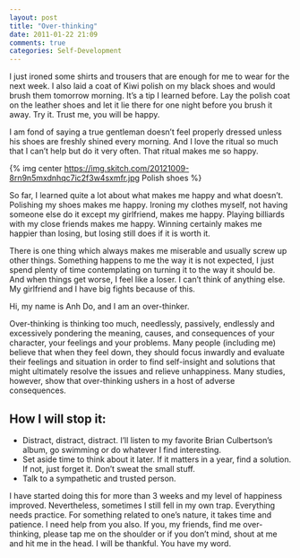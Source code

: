 ```yaml
---
layout: post
title: "Over-thinking"
date: 2011-01-22 21:09
comments: true
categories: Self-Development
---
```


I just ironed some shirts and trousers that are enough for me to wear for the next week. I also laid a coat of Kiwi polish on my black shoes and would brush them tomorrow morning. It’s a tip I learned before. Lay the polish coat on the leather shoes and let it lie there for one night before you brush it away. Try it. Trust me, you will be happy.

<!--more-->

I am fond of saying a true gentleman doesn’t feel properly dressed unless his shoes are freshly shined every morning. And I love the ritual so much that I can’t help but do it very often. That ritual makes me so happy.

{% img center https://img.skitch.com/20121009-8rn9n5mxdnhqc7ic2f3w4sxmfr.jpg Polish shoes %}

So far, I learned quite a lot about what makes me happy and what doesn’t. Polishing my shoes makes me happy. Ironing my clothes myself, not having someone else do it except my girlfriend, makes me happy. Playing billiards with my close friends makes me happy. Winning certainly makes me happier than losing, but losing still does if it is worth it.

There is one thing which always makes me miserable and usually screw up other things. Something happens to me the way it is not expected, I just spend plenty of time contemplating on turning it to the way it should be. And when things get worse, I feel like a loser. I can’t think of anything else. My girlfriend and I have big fights because of this.

Hi, my name is Anh Do, and I am an over-thinker.

Over-thinking is thinking too much, needlessly, passively, endlessly and excessively pondering the meaning, causes, and consequences of your character, your feelings and your problems. Many people (including me) believe that when they feel down, they should focus inwardly and evaluate their feelings and situation in order to find self-insight and solutions that might ultimately resolve the issues and relieve unhappiness. Many studies, however, show that over-thinking ushers in a host of adverse consequences.

## How I will stop it:
* Distract, distract, distract. I’ll listen to my favorite Brian Culbertson’s album, go swimming or do whatever I find interesting.
* Set aside time to think about it later. If it matters in a year, find a solution. If not, just forget it. Don’t sweat the small stuff.
* Talk to a sympathetic and trusted person.

I have started doing this for more than 3 weeks and my level of happiness improved. Nevertheless, sometimes I still fell in my own trap. Everything needs practice. For something related to one’s nature, it takes time and patience. I need help from you also. If you, my friends, find me over-thinking, please tap me on the shoulder or if you don’t mind, shout at me and hit me in the head. I will be thankful. You have my word.
